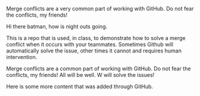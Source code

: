 
Merge conflicts are a very common part of working with GitHub. Do not fear the conflicts, my friends!

Hi there batman, how is night outs going. 


This is a repo that is used, in class, to demonstrate how to solve a merge conflict when it occurs with your teammates. Sometimes Github will automatically solve the issue, other times it cannot and requires human intervention.

Merge conflicts are a common part of working with GitHub. Do not fear the conflicts, my friends! All will be well. W will solve the issues!


Here is some more content that was added through GitHub.


